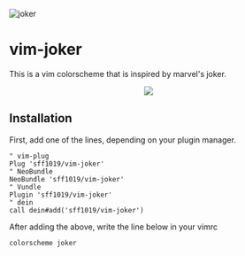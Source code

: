 ![joker](assets/header.png)

# vim-joker

This is a vim colorscheme that is inspired by marvel's joker.

<p align='center'>
  <img src='./assets/example.png?raw=true'>
</p>


## Installation

First, add one of the lines, depending on your plugin manager.
```
" vim-plug
Plug 'sff1019/vim-joker'
" NeoBundle
NeoBundle 'sff1019/vim-joker'
" Vundle
Plugin 'sff1019/vim-joker'
" dein
call dein#add('sff1019/vim-joker')
```

After adding the above, write the line below in your vimrc

```
colorscheme joker
```
